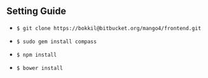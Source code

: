 ## Setting Guide

- `$ git clone https://bokkil@bitbucket.org/mango4/frontend.git`

- `$ sudo gem install compass`

- `$ npm install`

- `$ bower install`